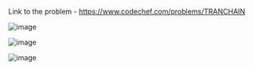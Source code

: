 Link to the problem - https://www.codechef.com/problems/TRANCHAIN



![image](https://github.com/Haleshot/Competitive-Programming/assets/57552973/d362fa18-fbc2-4e4e-8301-f3df57b39821)


![image](https://github.com/Haleshot/Competitive-Programming/assets/57552973/e5b63bbb-23df-44a7-afa2-79cd6a0bfb79)



![image](https://github.com/Haleshot/Competitive-Programming/assets/57552973/2076ff01-1750-402f-be84-e3a7748191ff)
